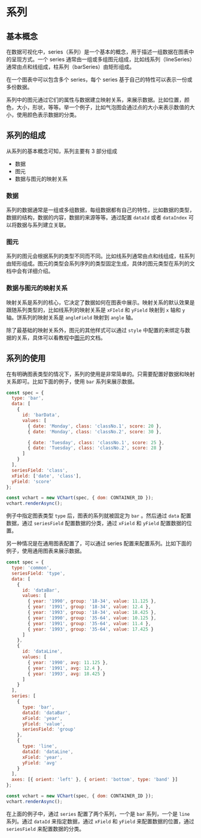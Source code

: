 # 系列

## 基本概念

在数据可视化中，series（系列）是一个基本的概念，用于描述一组数据在图表中的呈现方式。一个 series 通常由一组或多组图元组成，比如线系列（lineSeries）通常由点和线组成，柱系列（barSeries）由矩形组成。

在一个图表中可以包含多个 series，每个 series 基于自己的特性可以表示一份或多份数据。

系列中的图元通过它们的属性与数据建立映射关系，来展示数据。比如位置，颜色，大小，形状，等等。举一个例子，比如气泡图会通过点的大小来表示数值的大小，使用颜色表示数据的分类。

## 系列的组成

从系列的基本概念可知，系列主要有 3 部分组成

- 数据
- 图元
- 数据与图元的映射关系

### 数据

系列的数据通常是一组或多组数据，每组数据都有自己的特性，比如数据的类型，数据的结构，数据的内容，数据的来源等等。通过配置 `dataId` 或者 `dataIndex` 可以将数据与系列建立关联。

### 图元

系列的图元会根据系列的类型不同而不同。比如线系列通常由点和线组成，柱系列由矩形组成。图元的类型会系列序列的类型固定生成，具体的图元类型在系列的文档中会有详细介绍。

### 数据与图元的映射关系

映射关系是系列的核心，它决定了数据如何在图表中展示。映射关系的默认效果是跟随系列类型的，比如线系列的映射关系是 `xFIeld` 和 `yField` 映射到 `x` 轴和 `y` 轴。饼系列的映射关系是 `angleField` 映射到 `angle` 轴。

除了最基础的映射关系外，图元的其他样式可以通过 `style` 中配置的来绑定与数据的关系，具体可以看教程中[图元](./Mark)的文档。

## 系列的使用

在有明确图表类型的情况下，系列的使用是非常简单的。只需要配置好数据和映射关系即可。比如下面的例子，使用 `bar` 系列来展示数据。

```javascript livedemo
const spec = {
  type: 'bar',
  data: [
    {
      id: 'barData',
      values: [
        { date: 'Monday', class: 'classNo.1', score: 20 },
        { date: 'Monday', class: 'classNo.2', score: 30 },

        { date: 'Tuesday', class: 'classNo.1', score: 25 },
        { date: 'Tuesday', class: 'classNo.2', score: 28 }
      ]
    }
  ],
  seriesField: 'class',
  xField: ['date', 'class'],
  yField: 'score'
};

const vchart = new VChart(spec, { dom: CONTAINER_ID });
vchart.renderAsync();
```

例子中指定图表类型 `type` 后，图表的系列就被固定为 `bar` 。然后通过 `data` 配置数据，通过 `seriesField` 配置数据的分类，通过 `xField` 和 `yField` 配置数据的位置。

另一种情况是在通用图表配置了，可以通过 series 配置来配置系列。比如下面的例子，使用通用图表来展示数据。

```javascript livedemo
const spec = {
  type: 'common',
  seriesField: 'type',
  data: [
    {
      id: 'dataBar',
      values: [
        { year: '1990', group: '18-34', value: 11.125 },
        { year: '1991', group: '18-34', value: 12.4 },
        { year: '1993', group: '18-34', value: 18.425 },
        { year: '1990', group: '35-64', value: 10.125 },
        { year: '1991', group: '35-64', value: 11.4 },
        { year: '1993', group: '35-64', value: 17.425 }
      ]
    },
    {
      id: 'dataLine',
      values: [
        { year: '1990', avg: 11.125 },
        { year: '1991', avg: 12.4 },
        { year: '1993', avg: 18.425 }
      ]
    }
  ],
  series: [
    {
      type: 'bar',
      dataId: 'dataBar',
      xField: 'year',
      yField: 'value',
      seriesField: 'group'
    },
    {
      type: 'line',
      dataId: 'dataLine',
      xField: 'year',
      yField: 'avg'
    }
  ],
  axes: [{ orient: 'left' }, { orient: 'bottom', type: 'band' }]
};

const vchart = new VChart(spec, { dom: CONTAINER_ID });
vchart.renderAsync();
```

在上面的例子中，通过 `series` 配置了两个系列，一个是 `bar` 系列，一个是 `line` 系列。通过 `dataId` 来指定数据，通过 `xField` 和 `yField` 来配置数据的位置，通过 `seriesField` 来配置数据的分类。
